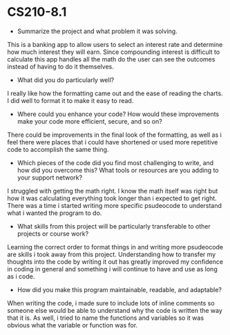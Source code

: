 # CS210-8.1


- Summarize the project and what problem it was solving.

This is a banking app to allow users to select an interest rate and determine how much interest they will earn.
Since compounding interest is difficult to calculate this app handles all the math do the user can see the outcomes instead of having to do it themselves. 


- What did you do particularly well?

I really like how the formatting came out and the ease of reading the charts. I did well to format it to make it easy to read. 


- Where could you enhance your code? How would these improvements make your code more efficient, secure, and so on?

There could be improvements in the final look of the formatting, as well as i feel there were places that i could have shortened or used more 
repetitive code to accomplish the same thing.


- Which pieces of the code did you find most challenging to write, and how did you overcome this? What tools or resources are you adding to your support network?

I struggled with getting the math right. I know the math itself was right but how it was calculating everything took longer than i expected to get right. 
There was a time i started writing more specific psudeocode to understand what i wanted the program to do. 


- What skills from this project will be particularly transferable to other projects or course work?

Learning the correct order to format things in and writing more psudeocode are skills i took away from this project. Understanding how to transfer my thoughts
into the code by writing it out has greatly improved my confidence in coding in general and something i will continue to have and use as long as i code.


- How did you make this program maintainable, readable, and adaptable?

When writing the code, i made sure to include lots of inline comments so someone else would be able to understand why the code is written the way that it is. 
As well, i tried to name the functions and variables so it was obvious what the variable or function was for.
